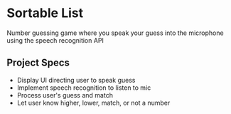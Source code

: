# Sortable List

Number guessing game where you speak your guess into the microphone using the speech recognition API

## Project Specs

- Display UI directing user to speak guess
- Implement speech recognition to listen to mic
- Process user's guess and match
- Let user know higher, lower, match, or not a number